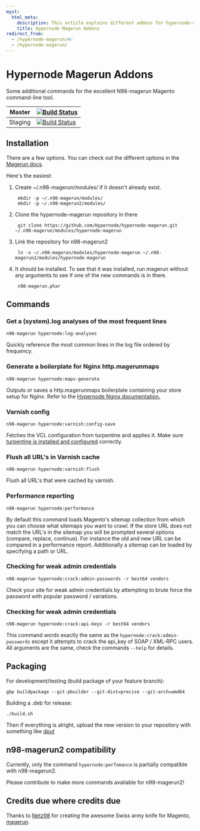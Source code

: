 ```yaml
---
myst:
  html_meta:
    description: This article explains different addons for hypernode-magerun command.
    title: Hypernode Magerun Addons
redirect_from:
  - /hypernode-magerun/#/
  - /hypernode-magerun/
---
```


# Hypernode Magerun Addons

Some additional commands for the excellent N98-magerun Magento command-line tool.

| Master  | [![Build Status](https://travis-ci.org/Hypernode/hypernode-magerun.svg?branch=master)](https://travis-ci.org/Hypernode/hypernode-magerun)  |
| ------- | ------------------------------------------------------------------------------------------------------------------------------------------ |
| Staging | [![Build Status](https://travis-ci.org/Hypernode/hypernode-magerun.svg?branch=staging)](https://travis-ci.org/Hypernode/hypernode-magerun) |

## Installation

There are a few options.  You can check out the different options in the [Magerun
docs](http://magerun.net/introducting-the-new-n98-magerun-module-system/).

Here's the easiest:

1. Create ~/.n98-magerun/modules/ if it doesn't already exist.

   ```
    mkdir -p ~/.n98-magerun/modules/
    mkdir -p ~/.n98-magerun2/modules/
   ```

1. Clone the hypernode-magerun repository in there

   ```
    git clone https://github.com/Hypernode/hypernode-magerun.git ~/.n98-magerun/modules/hypernode-magerun
   ```

1. Link the repository for n98-magerun2

   ```
    ln -s ~/.n98-magerun/modules/hypernode-magerun ~/.n98-magerun2/modules/hypernode-magerun
   ```

1. It should be installed. To see that it was installed, run magerun without any arguments to see if one of the new commands is in there.

   ```
    n98-magerun.phar
   ```

## Commands

### Get a (system).log analyses of the most frequent lines

```
n98-magerun hypernode:log-analyses
```

Quickly reference the most common lines in the log file ordered by frequency.

### Generate a boilerplate for Nginx http.magerunmaps

```
n98-magerun hypernode:maps-generate
```

Outputs or saves a http.magerunmaps boilerplate containing your store setup for Nginx. Refer to the [Hypernode Nginx documentation.](https://support.hypernode.com/knowledgebase/how-to-use-nginx/)

### Varnish config

```
n98-magerun hypernode:varnish:config-save
```

Fetches the VCL configuration from turpentine and applies it. Make sure [turpentine is installed and configured](../../ecommerce-applications/magento-1/how-to-configure-varnish-for-magento-1-x.md#configure-turpentine) correctly.

### Flush all URL's in Varnish cache

```
n98-magerun hypernode:varnish:flush
```

Flush all URL's that were cached by varnish.

### Performance reporting

```
n98-magerun hypernode:performance
```

By default this command loads Magento's sitemap collection from which you can choose what sitemaps you want to crawl. If the store URL does not match the URL's in the sitemap you will be prompted several options (compare, replace, continue). For instance the old and new URL can be compared in a performance report. Additionally a sitemap can be loaded by specifying a path or URL.

### Checking for weak admin credentials

```
n98-magerun hypernode:crack:admin-passwords -r best64 vendors
```

Check your site for weak admin credentials by attempting to brute force the password with popular password / variations.

### Checking for weak admin credentials

```
n98-magerun hypernode:crack:api-keys -r best64 vendors
```

This command words exactly the same as the `hypernode:crack:admin-passwords` except it attempts to crack the api_key of SOAP / XML-RPC users. All arguments are the same, check the commands `--help` for details.

## Packaging

For development/testing (build package of your feature branch):

```
gbp buildpackage --git-pbuilder --git-dist=precise --git-arch=amd64
```

Building a .deb for release:

```
./build.sh
```

Then if everything is alright, upload the new version to your repository with something like [dput](https://manpages.ubuntu.com/manpages/plucky/en/man1/dput.1.html)

## n98-magerun2 compatibility

Currently, only the command `hypernode:perfomance` is partially compatible with n98-magerun2.

Please contribute to make more commands available for n98-magerun2!

## Credits due where credits due

Thanks to [Netz98](http://www.netz98.de) for creating the awesome Swiss army knife for Magento, [magerun](https://github.com/netz98/n98-magerun/).
